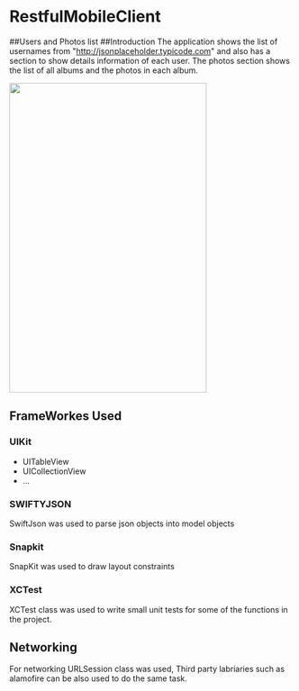 # RestfulMobileClient
##Users and Photos list
##Introduction
The application shows the list of usernames from "http://jsonplaceholder.typicode.com"  and also has a section to show details information of each user.
The photos section shows the list of all albums and the photos in each album.

<img src="http://hanabelete.com/usersList.png" width="350" height="550">

## FrameWorkes Used

### UIKit

 * UITableView
 * UICollectionView
 * ...

### SWIFTYJSON
SwiftJson was used to parse json objects into model objects 

### Snapkit

SnapKit was used to draw layout constraints

### XCTest

XCTest class was used to write small unit tests for some of the functions in the project.

## Networking
For networking URLSession class was used, Third party labriaries such as alamofire can be also used to do the same task.

